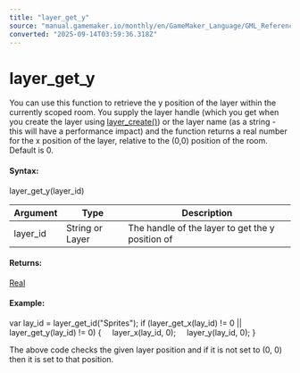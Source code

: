 ```yaml
---
title: "layer_get_y"
source: "manual.gamemaker.io/monthly/en/GameMaker_Language/GML_Reference/Asset_Management/Rooms/General_Layer_Functions/layer_get_y.htm"
converted: "2025-09-14T03:59:36.318Z"
---
```


# layer\_get\_y

You can use this function to retrieve the y position of the layer within the currently scoped room. You supply the layer handle (which you get when you create the layer using [layer\_create()](layer_create.md)) or the layer name (as a string - this will have a performance impact) and the function returns a real number for the x position of the layer, relative to the (0,0) position of the room. Default is 0.

#### Syntax:

layer\_get\_y(layer\_id)

| Argument | Type | Description |
| --- | --- | --- |
| layer_id | String or Layer | The handle of the layer to get the y position of |

#### Returns:

[Real](../../../../GML_Overview/Data_Types.md)

#### Example:

var lay\_id = layer\_get\_id("Sprites");
if (layer\_get\_x(lay\_id) != 0 || layer\_get\_y(lay\_id) != 0)
{
    layer\_x(lay\_id, 0);
    layer\_y(lay\_id, 0);
}

The above code checks the given layer position and if it is not set to (0, 0) then it is set to that position.